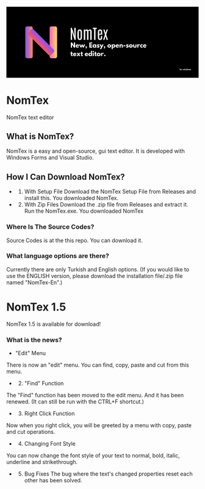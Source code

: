 ![NomTex](./docs/picture-files/NomTex.png)
# NomTex
NomTex text editor

## What is NomTex?

 NomTex is a easy and open-source, gui text editor. It is developed with Windows Forms and Visual Studio.

## How I Can Download NomTex?

 - 1. With Setup File
     Download the NomTex Setup File from Releases
     and install this. You downloaded NomTex.
 - 2. With Zip Files
     Download the .zip file from Releases and extract it.
     Run the NomTex.exe. You downloaded NomTex

### Where Is The Source Codes? 
  Source Codes is at the this repo. You can download it.

### What language options are there?
  Currently there are only Turkish and English options. (If you would like to use the ENGLISH version, please download the installation file/.zip file named "NomTex-En".)

# NomTex 1.5

NomTex 1.5 is available for download!

### What is the news?

+ "Edit" Menu

 There is now an "edit" menu. You can find, copy, paste and cut from this menu.

+ 2. "Find" Function

 The "Find" function has been moved to the edit menu. And it has been renewed. (It can still be run with the CTRL+F shortcut.)

+ 3. Right Click Function

 Now when you right click, you will be greeted by a menu with copy, paste and cut operations.

+ 4. Changing Font Style

 You can now change the font style of your text to normal, bold, italic, underline and strikethrough.

+ 5. Bug Fixes
 The bug where the text's changed properties reset each other has been solved.



